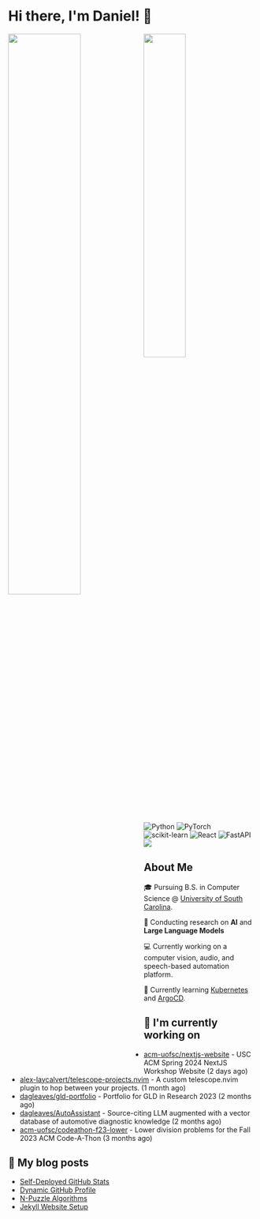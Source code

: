 # Hi there, I'm Daniel! :wave:

<img align="left" width="54%" src="https://github-readme-stats-dusky-one-26.vercel.app/api?username=dagleaves&theme=dark&include_all_commits=true&count_private=true&show_icons=true" />
<img align="left" width="41%" src="https://github-readme-stats-dusky-one-26.vercel.app/api/top-langs/?username=dagleaves&layout=compact&theme=dark&include_all_commits=true&count_private=true" />

<br/><br/>
<br/><br/>
<br/><br/>
<br/><br/>
<br/><br/>

![Python](https://img.shields.io/badge/python-3670A0?style=for-the-badge&logo=python&logoColor=ffdd54)
![PyTorch](https://img.shields.io/badge/PyTorch-%23EE4C2C.svg?style=for-the-badge&logo=PyTorch&logoColor=white)
![scikit-learn](https://img.shields.io/badge/scikit--learn-%23F7931E.svg?style=for-the-badge&logo=scikit-learn&logoColor=white)
![React](https://img.shields.io/badge/React-20232A?style=for-the-badge&logo=react&logoColor=61DAFB)
![FastAPI](https://img.shields.io/badge/FastAPI-005571?style=for-the-badge&logo=fastapi)
<a href="https://www.linkedin.com/in/dagleaves/"><img src="https://img.shields.io/badge/linkedin-%230077B5.svg?style=for-the-badge&logo=linkedin&logoColor=white"/></a>

## About Me

🎓 Pursuing B.S. in Computer Science @ [University of South Carolina](https://sc.edu/study/majors_and_degrees/computer_science_computer_engineering.php). 

📖 Conducting research on **AI** and **Large Language Models**

💻 Currently working on a computer vision, audio, and speech-based automation platform.

:seedling: Currently learning [Kubernetes](https://github.com/kubernetes/kubernetes) and [ArgoCD](https://github.com/argoproj/argo-cd).


## 👷 I'm currently working on

- [acm-uofsc/nextjs-website](https://github.com/acm-uofsc/nextjs-website) - USC ACM Spring 2024 NextJS Workshop Website (2 days ago)
- [alex-laycalvert/telescope-projects.nvim](https://github.com/alex-laycalvert/telescope-projects.nvim) - A custom telescope.nvim plugin to hop between your projects. (1 month ago)
- [dagleaves/gld-portfolio](https://github.com/dagleaves/gld-portfolio) - Portfolio for GLD in Research 2023 (2 months ago)
- [dagleaves/AutoAssistant](https://github.com/dagleaves/AutoAssistant) - Source-citing LLM augmented with a vector database of automotive diagnostic knowledge (2 months ago)
- [acm-uofsc/codeathon-f23-lower](https://github.com/acm-uofsc/codeathon-f23-lower) - Lower division problems for the Fall 2023 ACM Code-A-Thon (3 months ago)


## :book: My blog posts

- [Self-Deployed GitHub Stats](http://dagleaves.com/2023/05/01/self-deployed-github-stats)
- [Dynamic GitHub Profile](http://dagleaves.com/2023/04/30/dynamic-github-profile)
- [N-Puzzle Algorithms](http://dagleaves.com/2023/02/01/n-puzzle)
- [Jekyll Website Setup](http://dagleaves.com/2022/01/11/setup-website)
